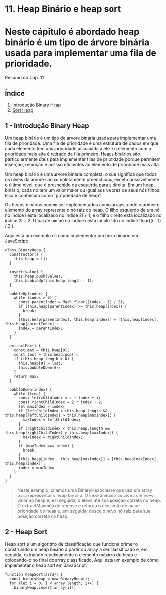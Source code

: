 # 11. Heap Binário e heap sort

# Neste cápitulo é abordado heap binário é um tipo de árvore binária usada para implementar uma fila de prioridade. 

Resumo do Cap. 11


## <a name="indice">Índice</a>

1. [Introdução Binary Heap](#parte1)     
2. [Sort Heap](#parte2)     

## <a name="parte1">1 - Introdução Binary Heap </a>
Um heap binário é um tipo de árvore binária usada para implementar uma fila de prioridade. Uma fila de prioridade é uma estrutura de dados em que cada elemento tem uma prioridade associada a ele e o elemento com a prioridade mais alta é retirado da fila primeiro. Heaps binários são particularmente úteis para implementar filas de prioridade porque permitem inserção, remoção e acesso eficientes ao elemento de prioridade mais alta.

Um heap binário é uma árvore binária completa, o que significa que todos os níveis da árvore são completamente preenchidos, exceto possivelmente o último nível, que é preenchido da esquerda para a direita. Em um heap binário, cada nó tem um valor maior ou igual aos valores de seus nós filhos. Isso é conhecido como "propriedade de heap".

Os heaps binários podem ser implementados como arrays, onde o primeiro elemento do array representa o nó raiz do heap. O filho esquerdo de um nó no índice i está localizado no índice 2i + 1, e o filho direito está localizado no índice 2i + 2. O pai de um nó no índice i está localizado no índice floor((i - 1) / 2 ).

Aqui está um exemplo de como implementar um heap binário em JavaScript:
```
class BinaryHeap {
  constructor() {
    this.heap = [];
  }

  insert(value) {
    this.heap.push(value);
    this.bubbleUp(this.heap.length - 1);
  }

  bubbleUp(index) {
    while (index > 0) {
      const parentIndex = Math.floor((index - 1) / 2);
      if (this.heap[parentIndex] >= this.heap[index]) {
        break;
      }
      [this.heap[parentIndex], this.heap[index]] = [this.heap[index], this.heap[parentIndex]];
      index = parentIndex;
    }
  }

  extractMax() {
    const max = this.heap[0];
    const last = this.heap.pop();
    if (this.heap.length > 0) {
      this.heap[0] = last;
      this.bubbleDown(0);
    }
    return max;
  }

  bubbleDown(index) {
    while (true) {
      const leftChildIndex = 2 * index + 1;
      const rightChildIndex = 2 * index + 2;
      let maxIndex = index;
      if (leftChildIndex < this.heap.length && this.heap[leftChildIndex] > this.heap[maxIndex]) {
        maxIndex = leftChildIndex;
      }
      if (rightChildIndex < this.heap.length && this.heap[rightChildIndex] > this.heap[maxIndex]) {
        maxIndex = rightChildIndex;
      }
      if (maxIndex === index) {
        break;
      }
      [this.heap[index], this.heap[maxIndex]] = [this.heap[maxIndex], this.heap[index]];
      index = maxIndex;
    }
  }
}

```
> Neste exemplo, criamos uma BinaryHeapclasse que usa um array para representar o heap binário. O insertmétodo adiciona um novo valor ao heap e, em seguida, o eleva até sua posição correta no heap. O extractMaxmétodo remove e retorna o elemento de maior prioridade do heap e, em seguida, desce o novo nó raiz para sua posição correta no heap.


## <a name="parte2">2 - Heap Sort </a>
Heap sort é um algoritmo de classificação que funciona primeiro construindo um heap binário a partir do array a ser classificado e, em seguida, extraindo repetidamente o elemento máximo do heap e colocando-o no final do array classificado. Aqui está um exemplo de como implementar o heap sort em JavaScript:

```
function heapSort(array) {
  const binaryHeap = new BinaryHeap();
  for (let i = 0; i < array.length; i++) {
    binaryHeap.insert(array[i]);

```